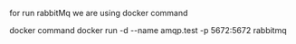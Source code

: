 for run rabbitMq we are using docker command

docker command 
docker run -d --name amqp.test -p 5672:5672 rabbitmq
